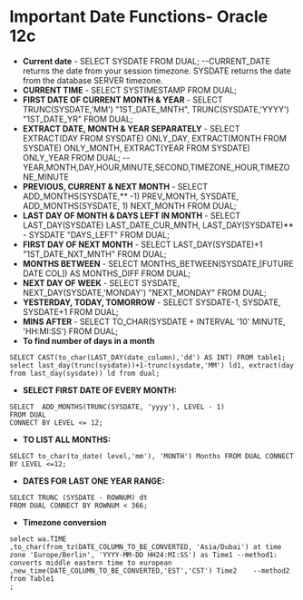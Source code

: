 # Important Date Functions- Oracle 12c
* **Current date** - SELECT SYSDATE FROM DUAL;	--CURRENT_DATE returns the date from your session timezone. SYSDATE returns the date from the database SERVER timezone.
* **CURRENT TIME** - SELECT SYSTIMESTAMP FROM DUAL;
* **FIRST DATE OF CURRENT MONTH & YEAR** - SELECT TRUNC(SYSDATE,'MM') "1ST_DATE_MNTH", TRUNC(SYSDATE,'YYYY') "1ST_DATE_YR" FROM DUAL;
* **EXTRACT DATE, MONTH & YEAR SEPARATELY** - SELECT EXTRACT(DAY FROM SYSDATE) ONLY_DAY, EXTRACT(MONTH FROM SYSDATE) ONLY_MONTH, EXTRACT(YEAR FROM SYSDATE) ONLY_YEAR FROM DUAL;	--YEAR,MONTH,DAY,HOUR,MINUTE,SECOND,TIMEZONE_HOUR,TIMEZONE_MINUTE
* **PREVIOUS, CURRENT & NEXT MONTH** - SELECT ADD_MONTHS(SYSDATE,** -1) PREV_MONTH, SYSDATE, ADD_MONTHS(SYSDATE, 1) NEXT_MONTH FROM DUAL;
* **LAST DAY OF MONTH & DAYS LEFT IN MONTH** - SELECT LAST_DAY(SYSDATE) LAST_DATE_CUR_MNTH, LAST_DAY(SYSDATE)** - SYSDATE "DAYS_LEFT"  FROM DUAL;
* **FIRST DAY OF NEXT MONTH** - SELECT LAST_DAY(SYSDATE)+1 "1ST_DATE_NXT_MNTH"  FROM DUAL;
* **MONTHS BETWEEN** - SELECT MONTHS_BETWEEN(SYSDATE,[FUTURE DATE COL]) AS MONTHS_DIFF FROM DUAL;
* **NEXT DAY OF WEEK** - SELECT SYSDATE, NEXT_DAY(SYSDATE,'MONDAY') "NEXT_MONDAY" FROM DUAL;
* **YESTERDAY, TODAY, TOMORROW** - SELECT SYSDATE-1, SYSDATE, SYSDATE+1 FROM DUAL;
* **MINS AFTER** - SELECT TO_CHAR(SYSDATE + INTERVAL '10' MINUTE, 'HH:MI:SS') FROM DUAL;
* **To find number of days in a month**
```
SELECT CAST(to_char(LAST_DAY(date_column),'dd') AS INT) FROM table1;
select last_day(trunc(sysdate))+1-trunc(sysdate,'MM') ld1, extract(day from last_day(sysdate)) ld from dual;
```
* **SELECT FIRST DATE OF EVERY MONTH:**
```
SELECT  ADD_MONTHS(TRUNC(SYSDATE, 'yyyy'), LEVEL - 1)
FROM DUAL
CONNECT BY LEVEL <= 12;
```
* **TO LIST ALL MONTHS:**
```
SELECT to_char(to_date( level,'mm'), 'MONTH') Months FROM DUAL CONNECT BY LEVEL <=12;
```
* **DATES FOR LAST ONE YEAR RANGE:**
```
SELECT TRUNC (SYSDATE - ROWNUM) dt
FROM DUAL CONNECT BY ROWNUM < 366;
```
* **Timezone conversion**
```
select wa.TIME
,to_char(from_tz(DATE_COLUMN_TO_BE_CONVERTED, 'Asia/Dubai') at time zone 'Europe/Berlin', 'YYYY-MM-DD HH24:MI:SS') as Time1	--method1: converts middle eastern time to european
,new_time(DATE_COLUMN_TO_BE_CONVERTED,'EST','CST') Time2	--method2
from Table1
;
```

